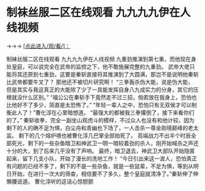 # 制袜丝服二区在线观看 九九九九伊在人线视频

→→→ <a href="http://3t3e.com/index.html">[点此进入/观/看/]：</a>

制袜丝服二区在线观看 九九九九伊在人线视频
 九重劲推演到第七重，而他现在身处皇庭，可以说完全在武帝的监控之下，他不敢施展完整的九重劲。
    武帝大佬只能将其还原到七重劲，这要是秦斩直接将其推演到了大圆满，那岂不是说明他秦斩比武帝都要牛叉了？
    那他还不被切片研究啊！
    “三拳轰杀伪大能，说是伪大能，但是其实与我这真正的大能除了少了一具能发挥自身八九成实力的分身，其它的压根就没什么区别。”
    “福公公在秦斩手下竟然走不过三招，倘若放在我身上，恐怕也比他好不了多少，简直是太恐怖了。”
    “年轻一辈人之中，恐怕只有无双侯才可以制衡此人了！”曹化淳在心里暗想道。
    “最强大的都被我三拳撂倒了，接下来看你们的了。”
    秦斩收拳，完全一副坐山观虎斗的模样，不过众人也没有和他计较，因为剩下的人的确不足为惧，白尘舟和青幽也下场了，一人击杀一尊金刚境巅峰的老太监。
    剩下的几个熔炉境也被曹化淳几巴掌全部拍死了。
    高端战力不出半个时辰全部死光，剩下的一些杂鱼暗卫和神武卫一明一暗较着劲的杀人，刚开始喊杀之声还十分的大，到了后来几乎没有了声响。
    最终，暗卫退去，神武卫大部队开始隐匿起来，留下几支小队，开始了漫长的洗地工作！
    “今日引出来这一波人，恐怕真正有问题的已经不多了，剩下的不是一些杂鱼，就是一些鼠辈，不足为惧，等到从明日开始，在进行一次大的筛查，相信要不了多久，整个皇庭就清净了。”秦斩伸了伸懒腰说道。
    曹化淳听的这话心惊胆颤
